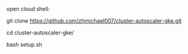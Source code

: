 open cloud shell:  

git clone https://github.com/zhmichael007/cluster-autoscaler-gke.git  

cd cluster-autoscaler-gke/  

bash setup.sh
